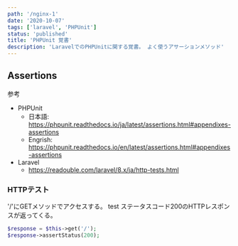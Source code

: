 ```yaml
---
path: '/nginx-1'
date: '2020-10-07'
tags: ['laravel', 'PHPUnit']
status: 'published'
title: 'PHPUnit 覚書'
description: 'LaravelでのPHPUnitに関する覚書。 よく使うアサーションメソッド'
---
```


## Assertions

参考

- PHPUnit
  - 日本語: <https://phpunit.readthedocs.io/ja/latest/assertions.html#appendixes-assertions>
  - Engrish: <https://phpunit.readthedocs.io/en/latest/assertions.html#appendixes-assertions>
- Laravel
  - <https://readouble.com/laravel/8.x/ja/http-tests.html>

### HTTPテスト

'/'にGETメソッドでアクセスする。
test ステータスコード200のHTTPレスポンスが返ってくる。

```php
$response = $this->get('/');
$response->assertStatus(200);
```
